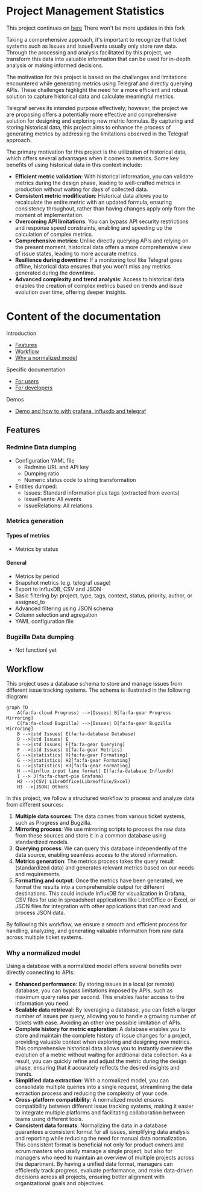 # Project Management Statistics

This project continues on [here](https://github.com/Jan-Stehlik-SUSE/project_management_statistics)
There won't be more updates in this fork

Taking a comprehensive approach, it's important to recognize that ticket systems such as Issues and IssueEvents usually only store raw data.
Through the processing and analysis facilitated by this project, we transform this data into valuable information 
that can be used for in-depth analysis or making informed decisions.

The motivation for this project is based on the challenges and limitations encountered while generating metrics using Telegraf and directly querying APIs.
These challenges highlight the need for a more efficient and robust solution to capture historical data and calculate meaningful metrics.

Telegraf serves its intended purpose effectively; however, the project we are proposing offers a potentially more effective and comprehensive solution 
for designing and exploring new metric formulas. By capturing and storing historical data, this project aims to enhance the process of generating metrics 
by addressing the limitations observed in the Telegraf approach.

The primary motivation for this project is the utilization of historical data, which offers several advantages when it comes to metrics.
Some key benefits of using historical data in this context include:

- **Efficient metric validation**: With historical information, you can validate metrics during the design phase,
leading to well-crafted metrics in production without waiting for days of collected data.
- **Consistent metric modification**: Historical data allows you to recalculate the entire metric with an updated formula, ensuring consistency throughout,
rather than having changes apply only from the moment of implementation.
- **Overcoming API limitations**: You can bypass API security restrictions and response speed constraints, enabling and speeding up the calculation of complex metrics.
- **Comprehensive metrics**: Unlike directly querying APIs and relying on the present moment, historical data offers a more comprehensive view of issue states, leading to more accurate metrics.
- **Resilience during downtime**: If a monitoring tool like Telegraf goes offline, historical data ensures that you won't miss any metrics generated during the downtime.
- **Advanced complexity and trend analysis**: Access to historical data enables the creation of complex metrics based on trends and issue evolution over time, offering deeper insights.

# Content of the documentation

Introduction
- [Features](#features)
- [Workflow](#workflow)
- [Why a normalized model](#why-a-normalized-model)

Specific documentation
  - [For users](docs/pages/users.md)
  - [For developers](docs/pages/developers.md)

Demos
  - [Demo and how to with grafana, influxdb and telegraf](docs/demo/README.md)

## Features

### Redmine Data dumping
- Configuration YAML file
  - Redmine URL and API key
  - Dumping ratio
  - Numeric status code to string transformation
- Entities dumped:
  - Issues: Standard information plus tags (extracted from events)
  - IssueEvents: All events
  - IssueRelations: All relations

### Metrics generation

#### Types of metrics
- Metrics by status

#### General
- Metrics by period
- Snapshot metrics (e.g. telegraf usage)
- Export to InfluxDB, CSV and JSON
- Basic filtering by: project, type, tags, context, status, priority, author, or assigned_to
- Advanced filtering using JSON schema
- Column selection and agregation
- YAML configuration file

### Bugzilla Data dumping
- Not functionl yet


## Workflow

This project uses a database schema to store and manage issues from different issue tracking systems. 
The schema is illustrated in the following diagram:

```mermaid
graph TD
    A(fa:fa-cloud Progress) -->|Issues| B[fa:fa-gear Progress Mirroring]
    C(fa:fa-cloud Bugzilla) -->|Issues| D[fa:fa-gear Bugzilla Mirroring]
    B -->|std Issues| E(fa:fa-database Database)
    D -->|std Issues| E
    E -->|std Issues| F[fa:fa-gear Querying]
    F -->|std Issues| G[fa:fa-gear Metrics]
    G -->|statistics| H[fa:fa-gear Formating]
    G -->|statistics| H2[fa:fa-gear Formating]
    G -->|statistics| H3[fa:fa-gear Formating]
    H -->|influx input line format| I(fa:fa-database Influxdb)
    I --> J(fa:fa-chart-pie Grafana)
    H2 -->|CSV| LibreOffice(Libreoffice/Excel)
    H3 -->|JSON| Others
```

In this project, we follow a structured workflow to process and analyze data from different sources:

1. **Multiple data sources**: The data comes from various ticket systems, such as Progress and Bugzilla.
2. **Mirroring process**: We use mirroring scripts to process the raw data from these sources and store it in a common database using standardized models.
3. **Querying process**: We can query this database independently of the data source, enabling seamless access to the stored information.
4. **Metrics generation**: The metrics process takes the query result (standardized data) and generates relevant metrics based on our needs and requirements.
5. **Formatting and output**: Once the metrics have been generated, we format the results into a comprehensible output for different destinations.
This could include InfluxDB for visualization in Grafana, CSV files for use in spreadsheet applications like LibreOffice or Excel, or JSON files for integration 
with other applications that can read and process JSON data.

By following this workflow, we ensure a smooth and efficient process for handling, analyzing, and generating valuable information from raw data across multiple ticket systems.


### Why a normalized model

Using a database with a normalized model offers several benefits over directly connecting to APIs:

- **Enhanced performance**: By storing issues in a local (or remote) database, you can bypass limitations imposed by APIs, 
such as maximum query rates per second. This enables faster access to the information you need.
- **Scalable data retrieval**: By leveraging a database, you can fetch a larger number of issues per query,
allowing you to handle a growing number of tickets with ease. Avoiding an other one possible limitation of APIs.
- **Complete history for metric exploration**: A database enables you to store and maintain the complete history of issue changes for a project,
providing valuable context when exploring and designing new metrics. 
This comprehensive historical data allows you to instantly overview the evolution of a metric without waiting for additional data collection.
As a result, you can quickly refine and adjust the metric during the design phase, ensuring that it accurately reflects the desired insights and trends.
- **Simplified data extraction**: With a normalized model, you can consolidate multiple queries into a single request, 
streamlining the data extraction process and reducing the complexity of your code.
- **Cross-platform compatibility**: A normalized model ensures compatibility between different issue tracking systems,
making it easier to integrate multiple platforms and facilitating collaboration between teams using different tools.
- **Consistent data formats**: Normalizing the data in a database guarantees a consistent format for all issues,
simplifying data analysis and reporting while reducing the need for manual data normalization. 
This consistent format is beneficial not only for product owners and scrum masters who usally manage a single project,
but also for managers who need to maintain an overview of multiple projects across the department.
By having a unified data format, managers can efficiently track progress, evaluate performance, and make data-driven decisions across all projects,
ensuring better alignment with organizational goals and objectives.
